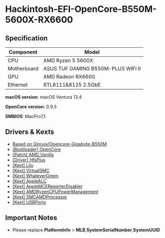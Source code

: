 # Hackintosh-EFI-OpenCore-B550M-5600X-RX6600

## Specification

| **Component** | **Model**                          |
| ------------- | ---------------------------------- |
| CPU           | AMD Ryzen 5 5600X                  |
| Motherboard   | ASUS TUF GAMING B550M-PLUS WIFI II |
| GPU           | AMD Radeon RX6600                  |
| Ethernet      | RTL8111&8125 2.5GbE                |

**macOS version**: macOS Ventura 13.4

**OpenCore version**: 0.9.3

**SMBIOS**: MacPro7,1

## Drivers & Kexts
- [Based on Qinruiy/Opencore-Gigabyte-B550M](https://github.com/Qinruiy/Opencore-Gigabyte-B550M)
- [[Bootloader] OpenCore](https://github.com/acidanthera/OpenCorePkg)
- [[Patch] AMD_Vanilla](https://github.com/AMD-OSX/AMD_Vanilla)
- [[Driver] HfsPlus](https://github.com/acidanthera/OcBinaryData/blob/master/Drivers/HfsPlus.efi)
- [[Kext] Lilu](https://github.com/acidanthera/Lilu)
- [[Kext] VirtualSMC](https://github.com/acidanthera/VirtualSMC)
- [[Kext] WhateverGreen](https://github.com/acidanthera/WhateverGreen)
- [[Kext] AppleALC](https://github.com/acidanthera/AppleALC)
- [[Kext] AppleMCEReporterDisabler](https://github.com/AMD-OSX/AMD_Vanilla/blob/opencore/Extra/AppleMCEReporterDisabler.kext.zip)
- [[Kext] AMDRyzenCPUPowerManagement](https://github.com/trulyspinach/SMCAMDProcessor)
- [[Kext] SMCAMDProcessor](https://github.com/trulyspinach/SMCAMDProcessor)
- [[Kext] USBPorts](https://dortania.github.io/OpenCore-Post-Install/usb/manual/manual.html#usb-mapping-the-manual-way)

## Important Notes

- Please replace **PlatformInfo** > **MLB**,**SystemSerialNumber**,**SystemUUID**
